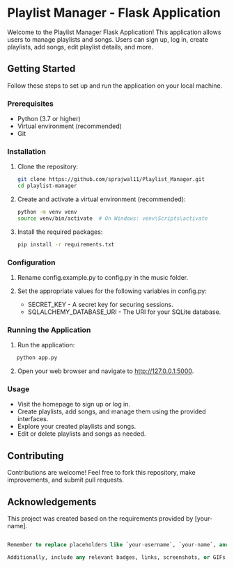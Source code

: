 # Playlist Manager - Flask Application

Welcome to the Playlist Manager Flask Application! This application allows users to manage playlists and songs. Users can sign up, log in, create playlists, add songs, edit playlist details, and more.

## Getting Started

Follow these steps to set up and run the application on your local machine.

### Prerequisites

- Python (3.7 or higher)
- Virtual environment (recommended)
- Git

### Installation

1. Clone the repository:

   ```bash
   git clone https://github.com/sprajwal11/Playlist_Manager.git
   cd playlist-manager
   ```

2. Create and activate a virtual environment (recommended):
    
    ```bash
    python -m venv venv
    source venv/bin/activate  # On Windows: venv\Scripts\activate
    ```

3. Install the required packages:

    ```bash
    pip install -r requirements.txt
    ```


### Configuration

1. Rename config.example.py to config.py in the music folder.

2. Set the appropriate values for the following variables in config.py:

    * SECRET_KEY - A secret key for securing sessions.
    * SQLALCHEMY_DATABASE_URI - The URI for your    SQLite database.


### Running the Application
    
1. Run the application:

 ```bash
    python app.py
```

2. Open your web browser and navigate to http://127.0.0.1:5000.

### Usage

* Visit the homepage to sign up or log in.
* Create playlists, add songs, and manage them using the provided interfaces.
* Explore your created playlists and songs.
* Edit or delete playlists and songs as needed.

## Contributing

Contributions are welcome! Feel free to fork this repository, make improvements, and submit pull requests.

<!-- ## License
This project is licensed under the MIT License. -->

## Acknowledgements

This project was created based on the requirements provided by [your-name].

```sql

Remember to replace placeholders like `your-username`, `your-name`, and update any other specific information as needed. The README provides an overview of the installation process, configuration steps, how to run the application, usage instructions, contribution guidelines, and license information. Feel free to add more sections if your project requires them.

Additionally, include any relevant badges, links, screenshots, or GIFs to enhance the README and make it more visually appealing.
```